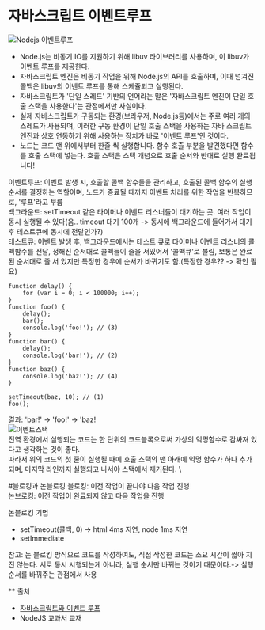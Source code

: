 # 자바스크립트 이벤트루프
![Nodejs 이벤트루프](https://image.toast.com/aaaadh/real/2018/techblog/Bt5ywJrIEAAKJQt.jpg)
- Node.js는 비동기 IO를 지원하기 위해 libuv 라이브러리를 사용하며, 이 libuv가 이벤트 루프를 제공한다. 
- 자바스크립트 엔진은 비동기 작업을 위해 Node.js의 API를 호출하며, 이때 넘겨진 콜백은 libuv의 이벤트 루프를 통해 스케쥴되고 실행된다.
- 자바스크립트가 '단일 스레드' 기반의 언어라는 말은 '자바스크립트 엔진이 단일 호출 스택을 사용한다'는 관점에서만 사실이다.
- 실제 자바스크립트가 구동되는 환경(브라우저, Node.js등)에서는 주로 여러 개의 스레드가 사용되며, 이러한 구동 환경이 단일 호출 스택을 사용하는 자바 스크립트 엔진과 상호 연동하기 위해 사용하는 장치가 바로 '이벤트 루프'인 것이다.
- 노드는 코드 맨 위에서부터 한줄 씩 실행합니다. 함수 호출 부분을 발견했다면 함수를 호출 스택에 넣는다. 호출 스택은 스택 개념으로 호출 순서와 반대로 실행 완료됩니다!

이벤트루프: 이벤트 발생 시, 호출할 콜백 함수들을 관리하고, 호출된 콜백 함수의 실행 순서를 결정하는 역할이며, 노드가 종료될 때까지 이벤트 처리를 위한 작업을 반복하므로, '루프'라고 부름 \
백그라운드: setTimeout 같은 타이머나 이벤트 리스너들이 대기하는 곳. 여러 작업이 동시 실행될 수 있다(음.. timeout 대기 100개 -> 동시에 백그라운드에 들어가서 대기 후 테스트큐에 동시에 전달인가?)\
테스트큐: 이벤트 발생 후, 백그라운드에서는 테스트 큐로 타이머나 이벤트 리스너의 콜백함수를 전달, 정해진 순서대로 콜백들이 줄을 서있어서 '콜백큐'로 불림, 보통은 완료된 순서대로 줄 서 있지만 특정한 경우에 순서가 바뀌기도 함.(특정한 경우?? -> 확인 필요)
        
```
function delay() {
    for (var i = 0; i < 100000; i++);
}
function foo() {
    delay();
    bar();
    console.log('foo!'); // (3)
}
function bar() {
    delay();
    console.log('bar!'); // (2)
}
function baz() {
    console.log('baz!'); // (4)
}

setTimeout(baz, 10); // (1)
foo();
```
결과: 'bar!' -> 'foo!' -> 'baz!\
![이벤트스택](https://image.toast.com/aaaadh/real/2018/techblog/46cb891a36d611e68728231d5bce2f36.png)\
전역 환경에서 실행되는 코드는 한 단위의 코드블록으로써 가상의 익명함수로 감싸져 있다고 생각하는 것이 좋다. \
따라서 위의 코드의 첫 줄이 실행될 때에 호출 스택의 맨 아래에 익명 함수가 하나 추가되며, 마지막 라인까지 실행되고 나서야 스택에서 제거된다. \

#블로킹과 논블로킹
블로킹: 이전 작업이 끝나야 다음 작업 진행 \
논브로킹: 이전 작업이 완료되지 않고 다음 작업을 진행

논블로킹 기법
- setTimeout(콜백, 0) -> html 4ms 지연, node 1ms 지연
- setImmediate

참고: 논 블로킹 방식으로 코드를 작성하여도, 직접 작성한 코드는 소요 시간이 짧아 지진 않는다. 서로 동시 시행되는게 아니라, 실행 순서만 바뀌는 것이기 때문이다.-> 실행 순서를 바꿔주는 관점에서 사용


** 출처
- [자바스크립트와 이벤트 루프](https://meetup.toast.com/posts/89)
- NodeJS 교과서 교재

